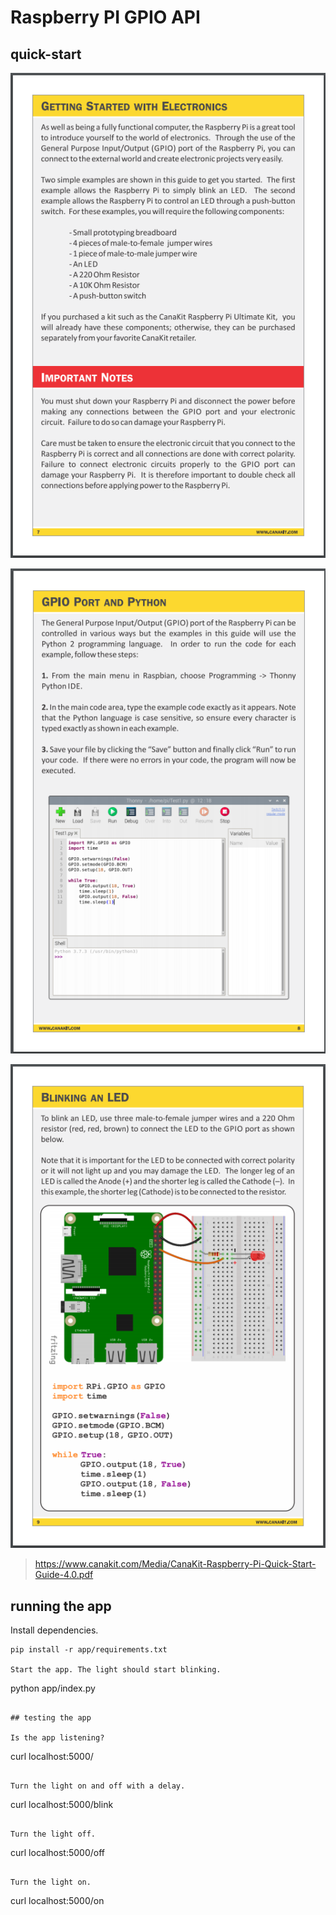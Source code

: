 # Raspberry PI GPIO API

## quick-start

![Quick Start 07](quick-start/07.png)

![Quick Start 07](quick-start/08.png)

![Quick Start 07](quick-start/09.png)

> https://www.canakit.com/Media/CanaKit-Raspberry-Pi-Quick-Start-Guide-4.0.pdf


## running the app

Install dependencies.
```
pip install -r app/requirements.txt

Start the app. The light should start blinking.
```
python app/index.py
```

## testing the app

Is the app listening?
```
curl localhost:5000/
```

Turn the light on and off with a delay.
```
curl localhost:5000/blink
```

Turn the light off.
```
curl localhost:5000/off
```

Turn the light on.
```
curl localhost:5000/on
```